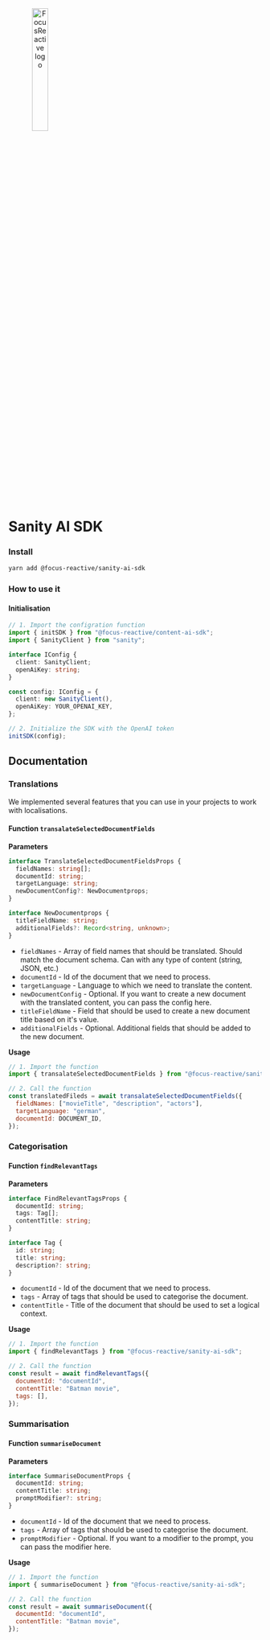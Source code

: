 <a  href="https://focusreactive.com/"  align="center">
		<img width="25%" height="auto" src="https://cdn.sanity.io/images/vftxng62/production/25e191578a3c3d4ddfaf69c5f6f7070aead0bff4-507x168.png?auto=format"  alt="FocusReactive logo">
</a>

# Sanity AI SDK

### Install

```sh
yarn add @focus-reactive/sanity-ai-sdk
```

### How to use it

#### Initialisation

```typescript
// 1. Import the configration function
import { initSDK } from "@focus-reactive/content-ai-sdk";
import { SanityClient } from "sanity";

interface IConfig {
  client: SanityClient;
  openAiKey: string;
}

const config: IConfig = {
  client: new SanityClient(),
  openAiKey: YOUR_OPENAI_KEY,
};

// 2. Initialize the SDK with the OpenAI token
initSDK(config);
```

## Documentation

### Translations

We implemented several features that you can use in your projects to work with localisations.

#### Function **`transalateSelectedDocumentFields`**

**Parameters**

```typescript
interface TranslateSelectedDocumentFieldsProps {
  fieldNames: string[];
  documentId: string;
  targetLanguage: string;
  newDocumentConfig?: NewDocumentprops;
}

interface NewDocumentprops {
  titleFieldName: string;
  additionalFields?: Record<string, unknown>;
}
```

- `fieldNames` - Array of field names that should be translated. Should match the document schema. Can with any type of content (string, JSON, etc.)
- `documentId` - Id of the document that we need to process.
- `targetLanguage` - Language to which we need to translate the content.
- `newDocumentConfig` - Optional. If you want to create a new document with the translated content, you can pass the config here.
- `titleFieldName` - Field that should be used to create a new document title based on it's value.
- `additionalFields` - Optional. Additional fields that should be added to the new document.

**Usage**

```javascript
// 1. Import the function
import { transalateSelectedDocumentFields } from "@focus-reactive/sanity-ai-sdk";

// 2. Call the function
const translatedFileds = await transalateSelectedDocumentFields({
  fieldNames: ["movieTitle", "description", "actors"],
  targetLanguage: "german",
  documentId: DOCUMENT_ID,
});
```

### Categorisation

#### Function **`findRelevantTags`**

**Parameters**

```typescript
interface FindRelevantTagsProps {
  documentId: string;
  tags: Tag[];
  contentTitle: string;
}

interface Tag {
  id: string;
  title: string;
  description?: string;
}
```

- `documentId` - Id of the document that we need to process.
- `tags` - Array of tags that should be used to categorise the document.
- `contentTitle` - Title of the document that should be used to set a logical context.

**Usage**

```javascript
// 1. Import the function
import { findRelevantTags } from "@focus-reactive/sanity-ai-sdk";

// 2. Call the function
const result = await findRelevantTags({
  documentId: "documentId",
  contentTitle: "Batman movie",
  tags: [],
});
```

### Summarisation

#### Function **`summariseDocument`**

**Parameters**

```typescript
interface SummariseDocumentProps {
  documentId: string;
  contentTitle: string;
  promptModifier?: string;
}
```

- `documentId` - Id of the document that we need to process.
- `tags` - Array of tags that should be used to categorise the document.
- `promptModifier` - Optional. If you want to a modifier to the prompt, you can pass the modifier here.

**Usage**

```javascript
// 1. Import the function
import { summariseDocument } from "@focus-reactive/sanity-ai-sdk";

// 2. Call the function
const result = await summariseDocument({
  documentId: "documentId",
  contentTitle: "Batman movie",
});
```
